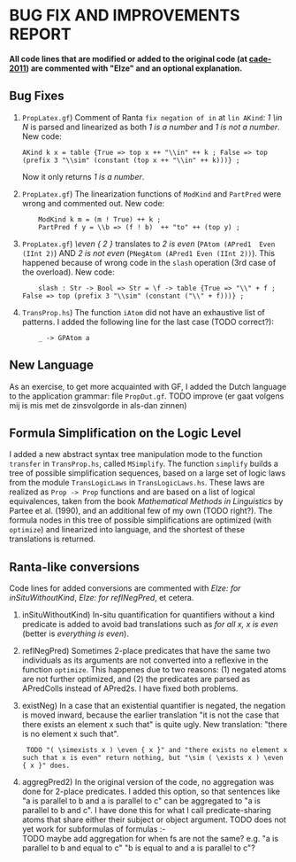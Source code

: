 # BUG FIX AND IMPROVEMENTS REPORT
**All code lines that are modified or added to the original code (at [cade-2011](https://github.com/GrammaticalFramework/gf-contrib/tree/master/cade-2011)) are commented with "Elze" and an optional explanation.**

## Bug Fixes
1. 	`PropLatex.gf`) Comment of Ranta `fix negation of in` at `lin AKind`: *1 \in N* is parsed and linearized as both *1 is a number* and *1 is not a number*. New code:
        
        AKind k x = table {True => top x ++ "\\in" ++ k ; False => top (prefix 3 "\\sim" (constant (top x ++ "\\in" ++ k)))} ;
	Now it only returns *1 is a number*.
2. 	`PropLatex.gf`) The linearization functions of `ModKind` and `PartPred` were wrong and commented out. New code:

			ModKind k m = (m ! True) ++ k ;
			PartPred f y = \\b => (f ! b)  ++ "to" ++ (top y) ;
3.	`PropLatex.gf`) *\even { 2 }* translates to *2 is even* (`PAtom (APred1  Even (IInt 2)`) AND *2 is not even* (`PNegAtom (APred1 Even (IInt 2))`). This happened because of wrong code in the `slash` operation (3rd case of the overload). New code: 

			slash : Str -> Bool => Str = \f -> table {True => "\\" + f ; False => top (prefix 3 "\\sim" (constant ("\\" + f)))} ;
4.  `TransProp.hs`) The function `iAtom` did not have an exhaustive list of patterns. I added the following line for the last case (TODO correct?):

            _ -> GPAtom a
		
## New Language
As an exercise, to get more acquainted with GF, I added the Dutch language to the application grammar: file `PropDut.gf`. TODO improve (er gaat volgens mij is mis met de zinsvolgorde in als-dan zinnen)

## Formula Simplification on the Logic Level
I added a new abstract syntax tree manipulation mode to the function `transfer` in `TransProp.hs`, called `MSimplify`. The function `simplify` builds a tree of possible simplification sequences, based on a large set of logic laws from the module `TransLogicLaws` in `TransLogicLaws.hs`. These laws are realized as `Prop -> Prop` functions and are based on a list of logical equivalences, taken from the book *Mathematical Methods in Linguistics* by Partee et al. (1990), and an additional few of my own (TODO right?). The formula nodes in this tree of possible simplifications are optimized (with `optimize`) and linearized into language, and the shortest of these translations is returned. 
		
## Ranta-like conversions
Code lines for added conversions are commented with *Elze: for inSituWithoutKind*, *Elze: for reflNegPred*, et cetera.
1. inSituWithoutKind) In-situ quantification for quantifiers without a kind predicate is added to avoid bad translations such as *for all x, x is even* (better is *everything is even*). 
2. reflNegPred) Sometimes 2-place predicates that have the same two individuals as its arguments are not converted into a reflexive in the function `optimize`. This happenes due to two reasons: (1) negated atoms are not further optimized, and (2) the predicates are parsed as APredColls instead of APred2s. I have fixed both problems.
3. existNeg) In a case that an existential quantifier is negated, the negation is moved inward, because the earlier translation "it is not the case that there exists an element x such that" is quite ugly. New translation: "there is no element x such that".
        
        TODO "( \simexists x ) \even { x }" and "there exists no element x such that x is even" return nothing, but "\sim ( \exists x ) \even { x }" does.
4. aggregPred2) In the original version of the code, no aggregation was done for 2-place predicates. I added this option, so that sentences like "a is parallel to b and a is parallel to c" can be aggregated to "a is parallel to b and c". I have done this for what I call predicate-sharing atoms that share either their subject or object argument.
        TODO does not yet work for subformulas of formulas :-\
        TODO maybe add aggregation for when fs are not the same? e.g. "a is parallel to b and equal to c" "b is equal to and a is parallel to c"?